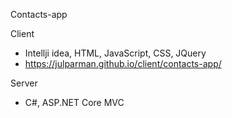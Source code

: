 Contacts-app

Client
* Intellji idea, HTML, JavaScript, CSS, JQuery 
* https://julparman.github.io/client/contacts-app/

Server
* C#, ASP.NET Core MVC
